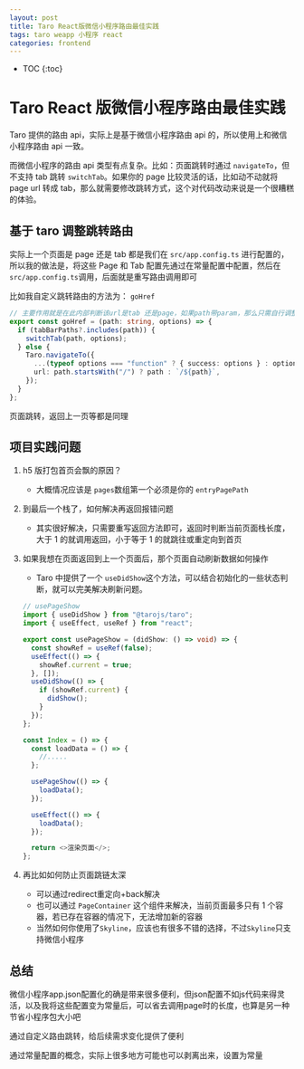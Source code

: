 ```yaml
---
layout: post
title: Taro React版微信小程序路由最佳实践
tags: taro weapp 小程序 react
categories: frontend
---
```


- TOC
  {:toc}

# Taro React 版微信小程序路由最佳实践

Taro 提供的路由 api，实际上是基于微信小程序路由 api 的，所以使用上和微信小程序路由 api 一致。

而微信小程序的路由 api 类型有点复杂。比如：页面跳转时通过 `navigateTo`，但不支持 tab 跳转 `switchTab`。如果你的 page 比较灵活的话，比如动不动就将 page url 转成 tab，那么就需要修改跳转方式，这个对代码改动来说是一个很糟糕的体验。

## 基于 taro 调整跳转路由

实际上一个页面是 page 还是 tab 都是我们在 `src/app.config.ts` 进行配置的，所以我的做法是，将这些 Page 和 Tab 配置先通过在常量配置中配置，然后在 `src/app.config.ts`调用，后面就是重写路由调用即可

比如我自定义跳转路由的方法为： `goHref`

```ts
// 主要作用就是在此内部判断该url是tab 还是page，如果path带param，那么只需自行调整即可
export const goHref = (path: string, options) => {
  if (tabBarPaths?.includes(path)) {
    switchTab(path, options);
  } else {
    Taro.navigateTo({
      ...(typeof options === "function" ? { success: options } : options),
      url: path.startsWith("/") ? path : `/${path}`,
    });
  }
};
```

页面跳转，返回上一页等都是同理

## 项目实践问题

1. h5 版打包首页会飘的原因？
   - 大概情况应该是 `pages`数组第一个必须是你的 `entryPagePath`
1. 到最后一个栈了，如何解决再返回报错问题
   - 其实很好解决，只需要重写返回方法即可，返回时判断当前页面栈长度，大于 1 的就调用返回，小于等于 1 的就跳往或重定向到首页
1. 如果我想在页面返回到上一个页面后，那个页面自动刷新数据如何操作

   - Taro 中提供了一个 `useDidShow`这个方法，可以结合初始化的一些状态判断，就可以完美解决刷新问题。

   ```typescript
   // usePageShow
   import { useDidShow } from "@tarojs/taro";
   import { useEffect, useRef } from "react";

   export const usePageShow = (didShow: () => void) => {
     const showRef = useRef(false);
     useEffect(() => {
       showRef.current = true;
     }, []);
     useDidShow(() => {
       if (showRef.current) {
         didShow();
       }
     });
   };

   const Index = () => {
     const loadData = () => {
       //.....
     };

     usePageShow(() => {
       loadData();
     });

     useEffect(() => {
       loadData();
     });

     return <>渲染页面</>;
   };
   ```

1. 再比如如何防止页面跳链太深
    - 可以通过redirect重定向+back解决
    - 也可以通过 `PageContainer` 这个组件来解决，当前页面最多只有 1 个容器，若已存在容器的情况下，无法增加新的容器
    - 当然如何你使用了`Skyline`，应该也有很多不错的选择，不过`Skyline`只支持微信小程序

## 总结

微信小程序app.json配置化的确是带来很多便利，但json配置不如js代码来得灵活，以及我将这些配置变为常量后，可以省去调用page时的长度，也算是另一种节省小程序包大小吧

通过自定义路由跳转，给后续需求变化提供了便利

通过常量配置的概念，实际上很多地方可能也可以剥离出来，设置为常量
